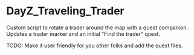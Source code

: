 # DayZ_Traveling_Trader
Custom script to rotate a trader around the map with a quest companion. Updates a trader marker and an initial "Find the trader" quest.

TODO: Make it user friendly for you other folks and add the quest files.
